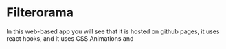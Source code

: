 # Filterorama

In this web-based app you will see that it is hosted on github pages, it uses react hooks, and it uses CSS Animations and 

